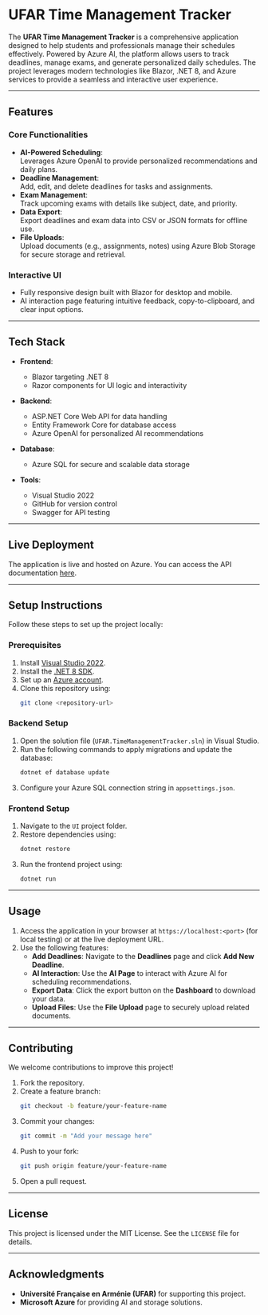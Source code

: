# **UFAR Time Management Tracker**  

The **UFAR Time Management Tracker** is a comprehensive application designed to help students and professionals manage their schedules effectively. Powered by Azure AI, the platform allows users to track deadlines, manage exams, and generate personalized daily schedules. The project leverages modern technologies like Blazor, .NET 8, and Azure services to provide a seamless and interactive user experience.  

---

## **Features**  
### **Core Functionalities**  
- **AI-Powered Scheduling**:  
  Leverages Azure OpenAI to provide personalized recommendations and daily plans.  
- **Deadline Management**:  
  Add, edit, and delete deadlines for tasks and assignments.  
- **Exam Management**:  
  Track upcoming exams with details like subject, date, and priority.  
- **Data Export**:  
  Export deadlines and exam data into CSV or JSON formats for offline use.  
- **File Uploads**:  
  Upload documents (e.g., assignments, notes) using Azure Blob Storage for secure storage and retrieval.  

### **Interactive UI**  
- Fully responsive design built with Blazor for desktop and mobile.  
- AI interaction page featuring intuitive feedback, copy-to-clipboard, and clear input options.  

---

## **Tech Stack**  

- **Frontend**:  
  - Blazor targeting .NET 8  
  - Razor components for UI logic and interactivity  

- **Backend**:  
  - ASP.NET Core Web API for data handling  
  - Entity Framework Core for database access  
  - Azure OpenAI for personalized AI recommendations  
  

- **Database**:  
  - Azure SQL for secure and scalable data storage  

- **Tools**:  
  - Visual Studio 2022  
  - GitHub for version control  
  - Swagger for API testing  

---

## **Live Deployment**  
The application is live and hosted on Azure. You can access the API documentation [here](https://ufartime.azurewebsites.net/swagger).  

---

## **Setup Instructions**  
Follow these steps to set up the project locally:  

### **Prerequisites**  
1. Install [Visual Studio 2022](https://visualstudio.microsoft.com/).  
2. Install the [.NET 8 SDK](https://dotnet.microsoft.com/download).  
3. Set up an [Azure account](https://azure.microsoft.com/).  
4. Clone this repository using:  
   ```bash  
   git clone <repository-url>  
   ```  

### **Backend Setup**  
1. Open the solution file (`UFAR.TimeManagementTracker.sln`) in Visual Studio.  
2. Run the following commands to apply migrations and update the database:  
   ```bash  
   dotnet ef database update  
   ```  
3. Configure your Azure SQL connection string in `appsettings.json`.  

### **Frontend Setup**  
1. Navigate to the `UI` project folder.  
2. Restore dependencies using:  
   ```bash  
   dotnet restore  
   ```  
3. Run the frontend project using:  
   ```bash  
   dotnet run  
   ```  

---

## **Usage**  
1. Access the application in your browser at `https://localhost:<port>` (for local testing) or at the live deployment URL.  
2. Use the following features:  
   - **Add Deadlines**: Navigate to the **Deadlines** page and click **Add New Deadline**.  
   - **AI Interaction**: Use the **AI Page** to interact with Azure AI for scheduling recommendations.  
   - **Export Data**: Click the export button on the **Dashboard** to download your data.  
   - **Upload Files**: Use the **File Upload** page to securely upload related documents.  

---

## **Contributing**  
We welcome contributions to improve this project!  
1. Fork the repository.  
2. Create a feature branch:  
   ```bash  
   git checkout -b feature/your-feature-name  
   ```  
3. Commit your changes:  
   ```bash  
   git commit -m "Add your message here"  
   ```  
4. Push to your fork:  
   ```bash  
   git push origin feature/your-feature-name  
   ```  
5. Open a pull request.  

---

## **License**  
This project is licensed under the MIT License. See the `LICENSE` file for details.  

---

## **Acknowledgments**  
- **Université Française en Arménie (UFAR)** for supporting this project.  
- **Microsoft Azure** for providing AI and storage solutions.  

